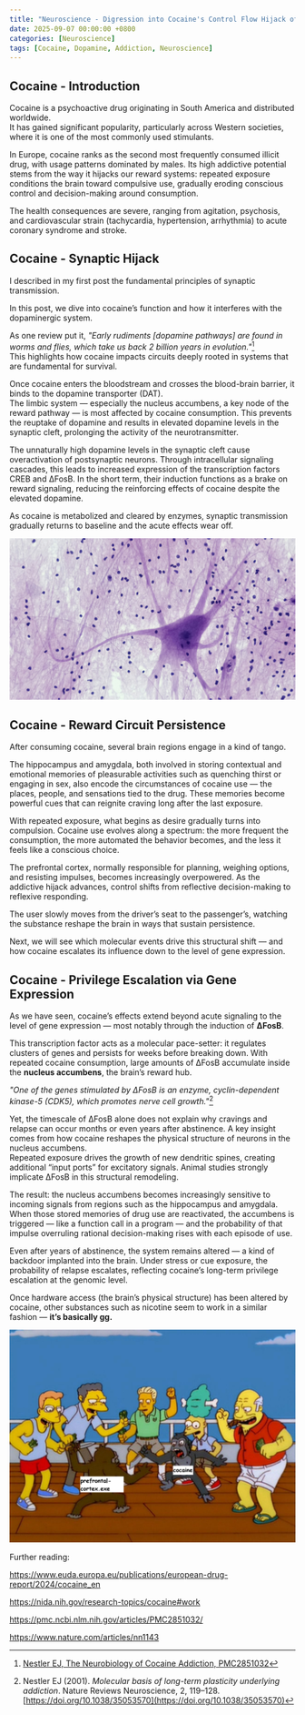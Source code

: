 ```yaml
---
title: "Neuroscience - Digression into Cocaine's Control Flow Hijack of Dopamine Circuits"
date: 2025-09-07 00:00:00 +0800
categories: [Neuroscience]
tags: [Cocaine, Dopamine, Addiction, Neuroscience]
---
```


## Cocaine - Introduction

Cocaine is a psychoactive drug originating in South America and distributed worldwide.  
It has gained significant popularity, particularly across Western societies, where it is one of the most commonly used stimulants.  

In Europe, cocaine ranks as the second most frequently consumed illicit drug, with usage patterns dominated by males. Its high addictive potential stems from the way it hijacks our reward systems: repeated exposure conditions the brain toward compulsive use, gradually eroding conscious control and decision-making around consumption.  

The health consequences are severe, ranging from agitation, psychosis, and cardiovascular strain (tachycardia, hypertension, arrhythmia) to acute coronary syndrome and stroke.

## Cocaine - Synaptic Hijack

I described in my first post the fundamental principles of synaptic transmission.  

In this post, we dive into cocaine’s function and how it interferes with the dopaminergic system. 

As one review put it, *"Early rudiments [dopamine pathways] are found in worms and flies, which take us back 2 billion years in evolution."*[^1]  
This highlights how cocaine impacts circuits deeply rooted in systems that are fundamental for survival.  

Once cocaine enters the bloodstream and crosses the blood-brain barrier, it binds to the dopamine transporter (DAT).  
The limbic system — especially the nucleus accumbens, a key node of the reward pathway — is most affected by cocaine consumption.
This prevents the reuptake of dopamine and results in elevated dopamine levels in the synaptic cleft, prolonging the activity of the neurotransmitter.  

The unnaturally high dopamine levels in the synaptic cleft cause overactivation of postsynaptic neurons. Through intracellular signaling cascades, this leads to increased expression of the transcription factors CREB and ΔFosB. In the short term, their induction functions as a brake on reward signaling, reducing the reinforcing effects of cocaine despite the elevated dopamine.

As cocaine is metabolized and cleared by enzymes, synaptic transmission gradually returns to baseline and the acute effects wear off.  

![neuron](/assets/neuroscience/neuro.jpg)

## Cocaine - Reward Circuit Persistence

After consuming cocaine, several brain regions engage in a kind of tango.

The hippocampus and amygdala, both involved in storing contextual and emotional memories of pleasurable activities such as quenching thirst or engaging in sex, also encode the circumstances of cocaine use — the places, people, and sensations tied to the drug. These memories become powerful cues that can reignite craving long after the last exposure.

With repeated exposure, what begins as desire gradually turns into compulsion. Cocaine use evolves along a spectrum: the more frequent the consumption, the more automated the behavior becomes, and the less it feels like a conscious choice.

The prefrontal cortex, normally responsible for planning, weighing options, and resisting impulses, becomes increasingly overpowered. As the addictive hijack advances, control shifts from reflective decision-making to reflexive responding.

The user slowly moves from the driver’s seat to the passenger’s, watching the substance reshape the brain in ways that sustain persistence.

Next, we will see which molecular events drive this structural shift — and how cocaine escalates its influence down to the level of gene expression.

## Cocaine - Privilege Escalation via Gene Expression

As we have seen, cocaine’s effects extend beyond acute signaling to the level of gene expression — most notably through the induction of **ΔFosB**.

This transcription factor acts as a molecular pace-setter: it regulates clusters of genes and persists for weeks before breaking down. With repeated cocaine consumption, large amounts of ΔFosB accumulate inside the **nucleus accumbens**, the brain’s reward hub.

*"One of the genes stimulated by ΔFosB is an enzyme, cyclin-dependent kinase-5 (CDK5), which promotes nerve cell growth."*[^2]

Yet, the timescale of ΔFosB alone does not explain why cravings and relapse can occur months or even years after abstinence. A key insight comes from how cocaine reshapes the physical structure of neurons in the nucleus accumbens.  
Repeated exposure drives the growth of new dendritic spines, creating additional “input ports” for excitatory signals. Animal studies strongly implicate ΔFosB in this structural remodeling.

The result: the nucleus accumbens becomes increasingly sensitive to incoming signals from regions such as the hippocampus and amygdala. When those stored memories of drug use are reactivated, the accumbens is triggered — like a function call in a program — and the probability of that impulse overruling rational decision-making rises with each episode of use.

Even after years of abstinence, the system remains altered — a kind of backdoor implanted into the brain. Under stress or cue exposure, the probability of relapse escalates, reflecting cocaine’s long-term privilege escalation at the genomic level.

Once hardware access (the brain’s physical structure) has been altered by cocaine, other substances such as nicotine seem to work in a similar fashion — **it’s basically gg.**



![meme](/assets/neuroscience/simpsons2.png)


Further reading:

https://www.euda.europa.eu/publications/european-drug-report/2024/cocaine_en

https://nida.nih.gov/research-topics/cocaine#work

https://pmc.ncbi.nlm.nih.gov/articles/PMC2851032/

https://www.nature.com/articles/nn1143



[^1]: [Nestler EJ, The Neurobiology of Cocaine Addiction, PMC2851032](https://pmc.ncbi.nlm.nih.gov/articles/PMC2851032/)
[^2]: Nestler EJ (2001). *Molecular basis of long-term plasticity underlying addiction*. Nature Reviews Neuroscience, 2, 119–128. [https://doi.org/10.1038/35053570](https://doi.org/10.1038/35053570)

